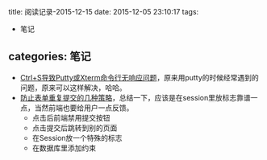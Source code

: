 title: 阅读记录-2015-12-15
date: 2015-12-05 23:10:17
tags:
- 笔记

categories: 笔记
---
* [Ctrl+S导致Putty或Xterm命令行无响应问题](http://blogread.cn/it/article/6856?f=wb)，原来用putty的时候经常遇到的问题，原来可以这样解决，哈哈。
* [防止表单重复提交的几种策略](http://blogread.cn/it/article/6783?f=wb)，总结一下，应该是在session里放标志靠谱一点，当然前端也要给用户一点反馈。
	* 点击后前端禁用提交按钮
	* 点击提交后跳转到别的页面
	* 在Session放一个特殊的标志
	* 在数据库里添加约束
